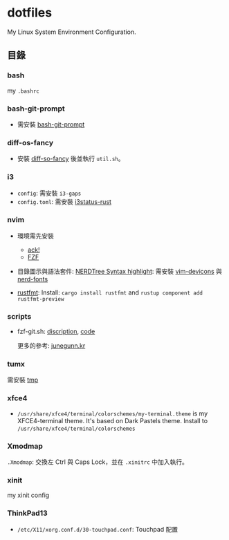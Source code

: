 # dotfiles

My Linux System Environment Configuration.

## 目錄

### bash

my `.bashrc`

### bash-git-prompt

* 需安裝 [bash-git-prompt](https://github.com/magicmonty/bash-git-prompt)

### diff-os-fancy

* 安裝 [diff-so-fancy](https://github.com/so-fancy/diff-so-fancy) 後並執行 `util.sh`。

### i3

* `config`: 需安裝 `i3-gaps`
* `config.toml`: 需安裝 [i3status-rust](https://github.com/greshake/i3status-rust)

### nvim

* 環境需先安裝
    * [ack!](https://beyondgrep.com/install/)
    * [FZF](https://github.com/junegunn/fzf/blob/master/README-VIM.md)

* 目錄圖示與語法套件: [NERDTree Syntax highlight](https://github.com/tiagofumo/vim-nerdtree-syntax-highlight):
    需安裝 [vim-devicons](https://github.com/ryanoasis/vim-devicons.git) 與 [nerd-fonts](https://github.com/ryanoasis/nerd-fonts#option-7-unofficial-arch-user-repository-aur)

* [rustfmt](https://github.com/rust-lang/rust.vim):
    Install: `cargo install rustfmt` and `rustup component add rustfmt-preview`

### scripts

* fzf-git.sh: [discription](https://junegunn.kr/2016/07/fzf-git/), [code](https://gist.github.com/junegunn/8b572b8d4b5eddd8b85e5f4d40f17236)

    更多的參考: [junegunn.kr](https://junegunn.kr/)

### tumx

需安裝 [tmp](https://github.com/tmux-plugins/tpm)

### xfce4

* `/usr/share/xfce4/terminal/colorschemes/my-terminal.theme` is my XFCE4-terminal theme.
It's based on Dark Pastels theme. Install to `/usr/share/xfce4/terminal/colorschemes`

### Xmodmap

`.Xmodmap`: 交換左 Ctrl 與 Caps Lock，並在 `.xinitrc` 中加入執行。

### xinit

my xinit config

### ThinkPad13

* `/etc/X11/xorg.conf.d/30-touchpad.conf`: Touchpad 配置


